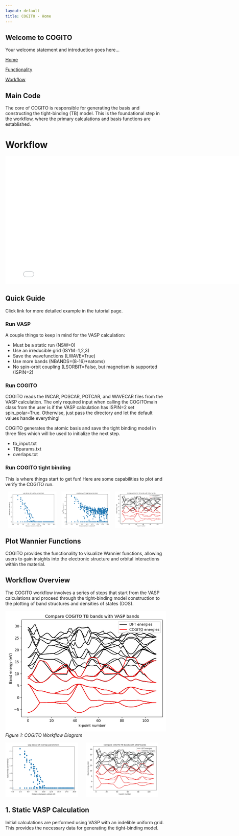 ```yaml
---
layout: default
title: COGITO - Home
---
```


## Welcome to COGITO

Your welcome statement and introduction goes here...

[Home](./index.md)

[Functionality](./functionality.md)

[Workflow](./workflow.md)


## Main Code

The core of COGITO is responsible for generating the basis and constructing the tight-binding (TB) model. This is the foundational step in the workflow, where the primary calculations and basis functions are established.

# Workflow

<iframe src="./workflow_diagram.html" width="800" height="400" style="border:none;"></iframe>

## Quick Guide 

Click link for more detailed example in the tutorial page.

### Run VASP

A couple things to keep in mind for the VASP calculation:

* Must be a static run (NSW=0)
* Use an irreducible grid (ISYM=1,2,3)
* Save the wavefunctions (LWAVE=True)
* Use more bands (NBANDS=(8-16)*natoms)
* No spin-orbit coupling (LSORBIT=False, but magnetism is supported (ISPIN=2)

### Run COGITO

COGITO reads the INCAR, POSCAR, POTCAR, and WAVECAR files from the VASP calculation. The only required input when calling the COGITOmain class from the user is if the VASP calculation has ISPIN=2 set spin_polar=True. Otherwise, just pass the directory and let the default values handle everything!

COGITO generates the atomic basis and save the tight binding model in three files which will be used to initialize the next step.

* tb_input.txt
* TBparams.txt
* overlaps.txt

### Run COGITO tight binding

This is where things start to get fun!
Here are some capabilities to plot and verify the COGITO run.


<div style="display: flex; justify-content: space-around;">
    <img src="./overlaps_decay.png" alt="Image 1" width="30%">
    <img src="./tbparams_decay.png" alt="Image 2" width="30%">
    <img src="./compareDFT.png" alt="Image 3" width="30%">
</div>

## Plot Wannier Functions

COGITO provides the functionality to visualize Wannier functions, allowing users to gain insights into the electronic structure and orbital interactions within the material.


## Workflow Overview

The COGITO workflow involves a series of steps that start from the VASP calculations and proceed through the tight-binding model construction to the plotting of band structures and densities of states (DOS).

![COGITO Workflow](./compareDFT.png)
*Figure 1: COGITO Workflow Diagram*


<style>
    .image-container {
        position: relative;
        display: inline-block;
    }

    .image-hover {
        transition: opacity 0.3s ease;
        display: block;
    }

    .image-hover:hover {
        opacity: 0.5;
    }

    .overlay-text {
        position: absolute;
        top: 0;
        left: 0;
        width: 100%;
	height: 100%;
        display: flex;
        justify-content: center;
        align-items: center;
        color: black;
        font-size: 20px;
        font-weight: bold;
        opacity: 0;
        pointer-events: none;
        transition: opacity 0.3s ease;
    }

    .image-container:hover .overlay-text {
        opacity: 1;
    }
</style>

<div style="display: flex; justify-content: space-around;">
    <div class="image-container">
        <img src="./overlaps_decay.png" alt="Image 1" width="90%" class="image-hover">
        <div class="overlay-text">Image 1</div>
    </div>
    <div class="image-container">
        <img src="./compareDFT.png" alt="Image 2" width="90%" class="image-hover">
        <div class="overlay-text">Image 2</div>
    </div>
</div>

## 1. Static VASP Calculation

Initial calculations are performed using VASP with an indelible uniform grid. This provides the necessary data for generating the tight-binding model.



